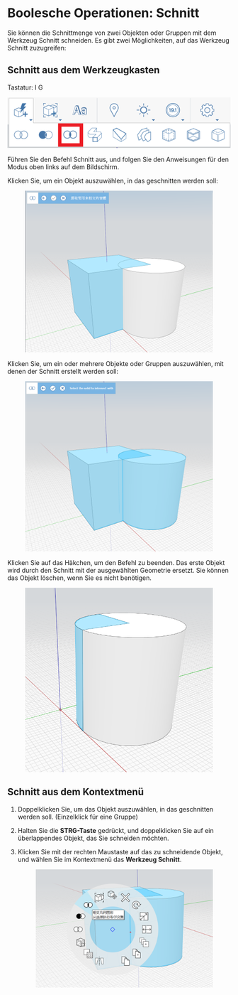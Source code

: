 # Boolesche Operationen: Schnitt

Sie können die Schnittmenge von zwei Objekten oder Gruppen mit dem Werkzeug Schnitt schneiden. Es gibt zwei Möglichkeiten, auf das Werkzeug Schnitt zuzugreifen:

## Schnitt aus dem Werkzeugkasten

Tastatur: I G

![](../.gitbook/assets/IntersectToolbar.png)

Führen Sie den Befehl Schnitt aus, und folgen Sie den Anweisungen für den Modus oben links auf dem Bildschirm.

Klicken Sie, um ein Objekt auszuwählen, in das geschnitten werden soll:


<figure><img src="../.gitbook/assets/image (9).png" alt=""><figcaption></figcaption></figure>

Klicken Sie, um ein oder mehrere Objekte oder Gruppen auszuwählen, mit denen der Schnitt erstellt werden soll:

<figure><img src="../.gitbook/assets/image.png" alt=""><figcaption></figcaption></figure>

Klicken Sie auf das Häkchen, um den Befehl zu beenden. Das erste Objekt wird durch den Schnitt mit der ausgewählten Geometrie ersetzt. Sie können das Objekt löschen, wenn Sie es nicht benötigen.


<figure><img src="../.gitbook/assets/image (3).png" alt=""><figcaption></figcaption></figure>

## Schnitt aus dem Kontextmenü

1. Doppelklicken Sie, um das Objekt auszuwählen, in das geschnitten werden soll. (Einzelklick für eine Gruppe)
2. Halten Sie die **STRG-Taste** gedrückt, und doppelklicken Sie auf ein überlappendes Objekt, das Sie schneiden möchten.
3.  Klicken Sie mit der rechten Maustaste auf das zu schneidende Objekt, und wählen Sie im Kontextmenü das **Werkzeug Schnitt**. 

    <figure><img src="../.gitbook/assets/IntersectContext.png" alt=""><figcaption></figcaption></figure>
